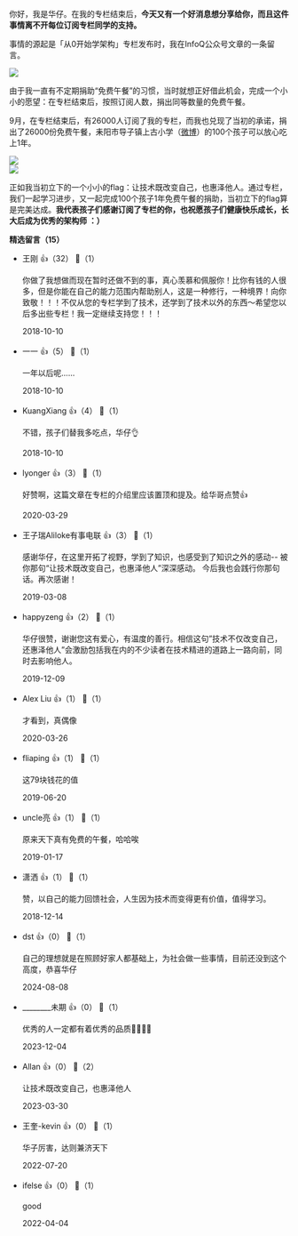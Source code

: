 你好，我是华仔。在我的专栏结束后，**今天又有一个好消息想分享给你，而且这件事情离不开每位订阅专栏同学的支持。**

事情的源起是「从0开始学架构」专栏发布时，我在InfoQ公众号文章的一条留言。

![](https://static001.geekbang.org/resource/image/74/6b/740c2af41e4c203452e1cca3764c1b6b.jpg?wh=987%2A290)

由于我一直有不定期捐助“免费午餐”的习惯，当时就想正好借此机会，完成一个小小的愿望：在专栏结束后，按照订阅人数，捐出同等数量的免费午餐。

9月，在专栏结束后，有26000人订阅了我的专栏，而我也兑现了当初的承诺，捐出了26000份免费午餐，耒阳市导子镇上古小学（[微博](https://m.weibo.cn/u/6478785428?from=1089395010&wm=9006_2001&sourceType=weixin&uid=2058877932)）的100个孩子可以放心吃上1年。

![](https://static001.geekbang.org/resource/image/99/a8/99c5cf7ffbc1abb17a5393d4404f7aa8.jpeg?wh=1440%2A1080)  
![](https://static001.geekbang.org/resource/image/91/e0/912ad45ddf78ca313ce1f3299041a6e0.jpg?wh=690%2A920)

正如我当初立下的一个小小的flag：让技术既改变自己，也惠泽他人。通过专栏，我们一起学习进步，又一起完成100个孩子1年免费午餐的捐助，当初立下的flag算是完美达成。**我代表孩子们感谢订阅了专栏的你，也祝愿孩子们健康快乐成长，长大后成为优秀的架构师 ：）**
<div><strong>精选留言（15）</strong></div><ul>
<li><span>王刚</span> 👍（32） 💬（1）<p>你做了我想做而现在暂时还做不到的事，真心羡慕和佩服你！比你有钱的人很多，但是你能在自己的能力范围内帮助别人，这是一种修行，一种境界！向你致敬！！！不仅从您的专栏学到了技术，还学到了技术以外的东西～希望您以后多出些专栏！我一定继续支持您！！！</p>2018-10-10</li><br/><li><span>一一</span> 👍（5） 💬（1）<p>一年以后呢……</p>2018-10-10</li><br/><li><span>KuangXiang</span> 👍（4） 💬（1）<p>不错，孩子们替我多吃点，华仔👌
</p>2018-10-10</li><br/><li><span>lyonger</span> 👍（3） 💬（1）<p>好赞啊，这篇文章在专栏的介绍里应该置顶和提及。给华哥点赞👍</p>2020-03-29</li><br/><li><span>王子瑞Aliloke有事电联</span> 👍（3） 💬（1）<p>感谢华仔，在这里开拓了视野，学到了知识，也感受到了知识之外的感动--
被你那句“让技术既改变自己，也惠泽他人”深深感动。
今后我也会践行你那句话。再次感谢！
</p>2019-03-08</li><br/><li><span>happyzeng</span> 👍（2） 💬（1）<p>华仔很赞，谢谢您这有爱心，有温度的善行。相信这句”技术不仅改变自己，还惠泽他人”会激励包括我在内的不少读者在技术精进的道路上一路向前，同时去影响他人。</p>2019-12-09</li><br/><li><span>Alex Liu</span> 👍（1） 💬（1）<p>才看到，真偶像</p>2020-03-26</li><br/><li><span>fliaping</span> 👍（1） 💬（1）<p>这79块钱花的值</p>2019-06-20</li><br/><li><span>uncle亮</span> 👍（1） 💬（1）<p>原来天下真有免费的午餐，哈哈唉</p>2019-01-17</li><br/><li><span>潇洒</span> 👍（1） 💬（1）<p>赞，以自己的能力回馈社会，人生因为技术而变得更有价值，值得学习。</p>2018-12-14</li><br/><li><span>dst</span> 👍（0） 💬（1）<p>自己的理想就是在照顾好家人都基础上，为社会做一些事情，目前还没到这个高度，恭喜华仔</p>2024-08-08</li><br/><li><span>________未期</span> 👍（0） 💬（1）<p>优秀的人一定都有着优秀的品质👍🏻👍🏻</p>2023-12-04</li><br/><li><span>Allan</span> 👍（0） 💬（2）<p>让技术既改变自己，也惠泽他人</p>2023-03-30</li><br/><li><span>王奎-kevin</span> 👍（0） 💬（1）<p>华子厉害，达则兼济天下</p>2022-07-20</li><br/><li><span>ifelse</span> 👍（0） 💬（1）<p>good</p>2022-04-04</li><br/>
</ul>